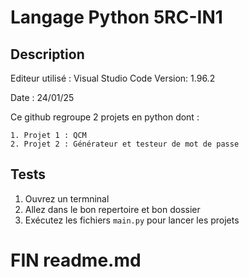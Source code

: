 #  Langage Python 5RC-IN1

## Description

Editeur utilisé : Visual Studio Code
Version: 1.96.2

Date : 24/01/25

Ce github regroupe 2 projets en python dont : 

    1. Projet 1 : QCM
    2. Projet 2 : Générateur et testeur de mot de passe

## Tests

1. Ouvrez un termninal
2. Allez dans le bon repertoire et bon dossier
3. Exécutez les fichiers `main.py` pour lancer les projets

#  FIN readme.md